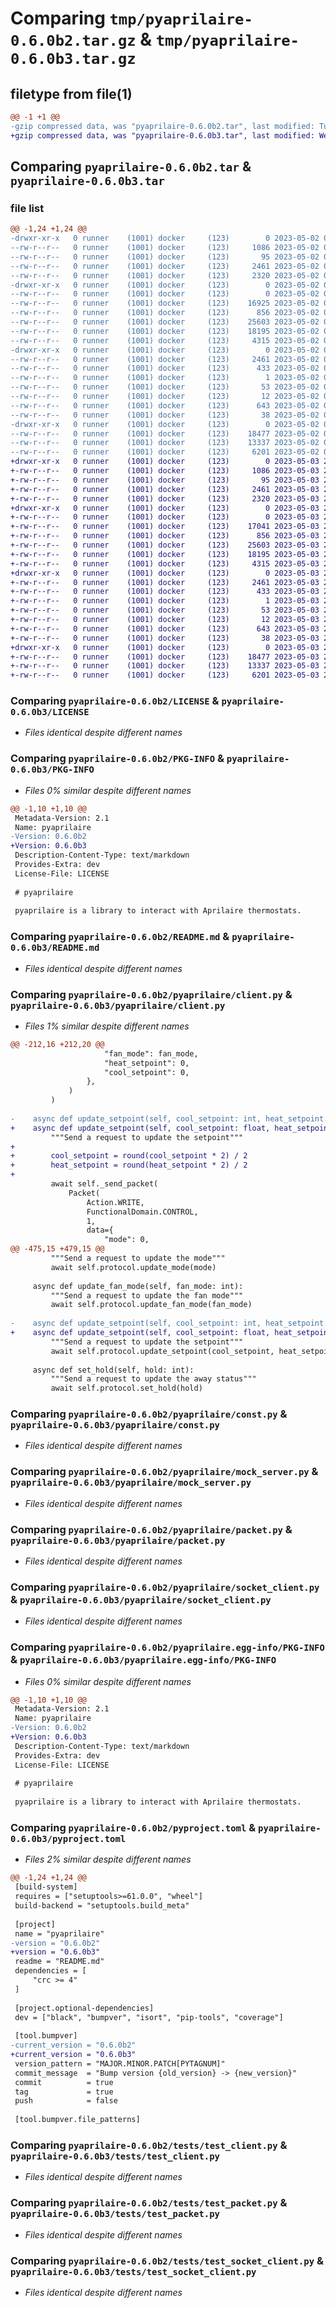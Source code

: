 # Comparing `tmp/pyaprilaire-0.6.0b2.tar.gz` & `tmp/pyaprilaire-0.6.0b3.tar.gz`

## filetype from file(1)

```diff
@@ -1 +1 @@
-gzip compressed data, was "pyaprilaire-0.6.0b2.tar", last modified: Tue May  2 00:18:26 2023, max compression
+gzip compressed data, was "pyaprilaire-0.6.0b3.tar", last modified: Wed May  3 21:05:55 2023, max compression
```

## Comparing `pyaprilaire-0.6.0b2.tar` & `pyaprilaire-0.6.0b3.tar`

### file list

```diff
@@ -1,24 +1,24 @@
-drwxr-xr-x   0 runner    (1001) docker     (123)        0 2023-05-02 00:18:26.694633 pyaprilaire-0.6.0b2/
--rw-r--r--   0 runner    (1001) docker     (123)     1086 2023-05-02 00:18:08.000000 pyaprilaire-0.6.0b2/LICENSE
--rw-r--r--   0 runner    (1001) docker     (123)       95 2023-05-02 00:18:08.000000 pyaprilaire-0.6.0b2/MANIFEST.in
--rw-r--r--   0 runner    (1001) docker     (123)     2461 2023-05-02 00:18:26.694633 pyaprilaire-0.6.0b2/PKG-INFO
--rw-r--r--   0 runner    (1001) docker     (123)     2320 2023-05-02 00:18:08.000000 pyaprilaire-0.6.0b2/README.md
-drwxr-xr-x   0 runner    (1001) docker     (123)        0 2023-05-02 00:18:26.690633 pyaprilaire-0.6.0b2/pyaprilaire/
--rw-r--r--   0 runner    (1001) docker     (123)        0 2023-05-02 00:18:08.000000 pyaprilaire-0.6.0b2/pyaprilaire/__init__.py
--rw-r--r--   0 runner    (1001) docker     (123)    16925 2023-05-02 00:18:08.000000 pyaprilaire-0.6.0b2/pyaprilaire/client.py
--rw-r--r--   0 runner    (1001) docker     (123)      856 2023-05-02 00:18:08.000000 pyaprilaire-0.6.0b2/pyaprilaire/const.py
--rw-r--r--   0 runner    (1001) docker     (123)    25603 2023-05-02 00:18:08.000000 pyaprilaire-0.6.0b2/pyaprilaire/mock_server.py
--rw-r--r--   0 runner    (1001) docker     (123)    18195 2023-05-02 00:18:08.000000 pyaprilaire-0.6.0b2/pyaprilaire/packet.py
--rw-r--r--   0 runner    (1001) docker     (123)     4315 2023-05-02 00:18:08.000000 pyaprilaire-0.6.0b2/pyaprilaire/socket_client.py
-drwxr-xr-x   0 runner    (1001) docker     (123)        0 2023-05-02 00:18:26.694633 pyaprilaire-0.6.0b2/pyaprilaire.egg-info/
--rw-r--r--   0 runner    (1001) docker     (123)     2461 2023-05-02 00:18:26.000000 pyaprilaire-0.6.0b2/pyaprilaire.egg-info/PKG-INFO
--rw-r--r--   0 runner    (1001) docker     (123)      433 2023-05-02 00:18:26.000000 pyaprilaire-0.6.0b2/pyaprilaire.egg-info/SOURCES.txt
--rw-r--r--   0 runner    (1001) docker     (123)        1 2023-05-02 00:18:26.000000 pyaprilaire-0.6.0b2/pyaprilaire.egg-info/dependency_links.txt
--rw-r--r--   0 runner    (1001) docker     (123)       53 2023-05-02 00:18:26.000000 pyaprilaire-0.6.0b2/pyaprilaire.egg-info/requires.txt
--rw-r--r--   0 runner    (1001) docker     (123)       12 2023-05-02 00:18:26.000000 pyaprilaire-0.6.0b2/pyaprilaire.egg-info/top_level.txt
--rw-r--r--   0 runner    (1001) docker     (123)      643 2023-05-02 00:18:08.000000 pyaprilaire-0.6.0b2/pyproject.toml
--rw-r--r--   0 runner    (1001) docker     (123)       38 2023-05-02 00:18:26.694633 pyaprilaire-0.6.0b2/setup.cfg
-drwxr-xr-x   0 runner    (1001) docker     (123)        0 2023-05-02 00:18:26.694633 pyaprilaire-0.6.0b2/tests/
--rw-r--r--   0 runner    (1001) docker     (123)    18477 2023-05-02 00:18:08.000000 pyaprilaire-0.6.0b2/tests/test_client.py
--rw-r--r--   0 runner    (1001) docker     (123)    13337 2023-05-02 00:18:08.000000 pyaprilaire-0.6.0b2/tests/test_packet.py
--rw-r--r--   0 runner    (1001) docker     (123)     6201 2023-05-02 00:18:08.000000 pyaprilaire-0.6.0b2/tests/test_socket_client.py
+drwxr-xr-x   0 runner    (1001) docker     (123)        0 2023-05-03 21:05:55.244890 pyaprilaire-0.6.0b3/
+-rw-r--r--   0 runner    (1001) docker     (123)     1086 2023-05-03 21:05:41.000000 pyaprilaire-0.6.0b3/LICENSE
+-rw-r--r--   0 runner    (1001) docker     (123)       95 2023-05-03 21:05:41.000000 pyaprilaire-0.6.0b3/MANIFEST.in
+-rw-r--r--   0 runner    (1001) docker     (123)     2461 2023-05-03 21:05:55.244890 pyaprilaire-0.6.0b3/PKG-INFO
+-rw-r--r--   0 runner    (1001) docker     (123)     2320 2023-05-03 21:05:41.000000 pyaprilaire-0.6.0b3/README.md
+drwxr-xr-x   0 runner    (1001) docker     (123)        0 2023-05-03 21:05:55.244890 pyaprilaire-0.6.0b3/pyaprilaire/
+-rw-r--r--   0 runner    (1001) docker     (123)        0 2023-05-03 21:05:41.000000 pyaprilaire-0.6.0b3/pyaprilaire/__init__.py
+-rw-r--r--   0 runner    (1001) docker     (123)    17041 2023-05-03 21:05:41.000000 pyaprilaire-0.6.0b3/pyaprilaire/client.py
+-rw-r--r--   0 runner    (1001) docker     (123)      856 2023-05-03 21:05:41.000000 pyaprilaire-0.6.0b3/pyaprilaire/const.py
+-rw-r--r--   0 runner    (1001) docker     (123)    25603 2023-05-03 21:05:41.000000 pyaprilaire-0.6.0b3/pyaprilaire/mock_server.py
+-rw-r--r--   0 runner    (1001) docker     (123)    18195 2023-05-03 21:05:41.000000 pyaprilaire-0.6.0b3/pyaprilaire/packet.py
+-rw-r--r--   0 runner    (1001) docker     (123)     4315 2023-05-03 21:05:41.000000 pyaprilaire-0.6.0b3/pyaprilaire/socket_client.py
+drwxr-xr-x   0 runner    (1001) docker     (123)        0 2023-05-03 21:05:55.244890 pyaprilaire-0.6.0b3/pyaprilaire.egg-info/
+-rw-r--r--   0 runner    (1001) docker     (123)     2461 2023-05-03 21:05:55.000000 pyaprilaire-0.6.0b3/pyaprilaire.egg-info/PKG-INFO
+-rw-r--r--   0 runner    (1001) docker     (123)      433 2023-05-03 21:05:55.000000 pyaprilaire-0.6.0b3/pyaprilaire.egg-info/SOURCES.txt
+-rw-r--r--   0 runner    (1001) docker     (123)        1 2023-05-03 21:05:55.000000 pyaprilaire-0.6.0b3/pyaprilaire.egg-info/dependency_links.txt
+-rw-r--r--   0 runner    (1001) docker     (123)       53 2023-05-03 21:05:55.000000 pyaprilaire-0.6.0b3/pyaprilaire.egg-info/requires.txt
+-rw-r--r--   0 runner    (1001) docker     (123)       12 2023-05-03 21:05:55.000000 pyaprilaire-0.6.0b3/pyaprilaire.egg-info/top_level.txt
+-rw-r--r--   0 runner    (1001) docker     (123)      643 2023-05-03 21:05:41.000000 pyaprilaire-0.6.0b3/pyproject.toml
+-rw-r--r--   0 runner    (1001) docker     (123)       38 2023-05-03 21:05:55.244890 pyaprilaire-0.6.0b3/setup.cfg
+drwxr-xr-x   0 runner    (1001) docker     (123)        0 2023-05-03 21:05:55.244890 pyaprilaire-0.6.0b3/tests/
+-rw-r--r--   0 runner    (1001) docker     (123)    18477 2023-05-03 21:05:41.000000 pyaprilaire-0.6.0b3/tests/test_client.py
+-rw-r--r--   0 runner    (1001) docker     (123)    13337 2023-05-03 21:05:41.000000 pyaprilaire-0.6.0b3/tests/test_packet.py
+-rw-r--r--   0 runner    (1001) docker     (123)     6201 2023-05-03 21:05:41.000000 pyaprilaire-0.6.0b3/tests/test_socket_client.py
```

### Comparing `pyaprilaire-0.6.0b2/LICENSE` & `pyaprilaire-0.6.0b3/LICENSE`

 * *Files identical despite different names*

### Comparing `pyaprilaire-0.6.0b2/PKG-INFO` & `pyaprilaire-0.6.0b3/PKG-INFO`

 * *Files 0% similar despite different names*

```diff
@@ -1,10 +1,10 @@
 Metadata-Version: 2.1
 Name: pyaprilaire
-Version: 0.6.0b2
+Version: 0.6.0b3
 Description-Content-Type: text/markdown
 Provides-Extra: dev
 License-File: LICENSE
 
 # pyaprilaire
 
 pyaprilaire is a library to interact with Aprilaire thermostats.
```

### Comparing `pyaprilaire-0.6.0b2/README.md` & `pyaprilaire-0.6.0b3/README.md`

 * *Files identical despite different names*

### Comparing `pyaprilaire-0.6.0b2/pyaprilaire/client.py` & `pyaprilaire-0.6.0b3/pyaprilaire/client.py`

 * *Files 1% similar despite different names*

```diff
@@ -212,16 +212,20 @@
                     "fan_mode": fan_mode,
                     "heat_setpoint": 0,
                     "cool_setpoint": 0,
                 },
             )
         )
 
-    async def update_setpoint(self, cool_setpoint: int, heat_setpoint: int):
+    async def update_setpoint(self, cool_setpoint: float, heat_setpoint: float):
         """Send a request to update the setpoint"""
+
+        cool_setpoint = round(cool_setpoint * 2) / 2
+        heat_setpoint = round(heat_setpoint * 2) / 2
+
         await self._send_packet(
             Packet(
                 Action.WRITE,
                 FunctionalDomain.CONTROL,
                 1,
                 data={
                     "mode": 0,
@@ -475,15 +479,15 @@
         """Send a request to update the mode"""
         await self.protocol.update_mode(mode)
 
     async def update_fan_mode(self, fan_mode: int):
         """Send a request to update the fan mode"""
         await self.protocol.update_fan_mode(fan_mode)
 
-    async def update_setpoint(self, cool_setpoint: int, heat_setpoint: int):
+    async def update_setpoint(self, cool_setpoint: float, heat_setpoint: float):
         """Send a request to update the setpoint"""
         await self.protocol.update_setpoint(cool_setpoint, heat_setpoint)
 
     async def set_hold(self, hold: int):
         """Send a request to update the away status"""
         await self.protocol.set_hold(hold)
```

### Comparing `pyaprilaire-0.6.0b2/pyaprilaire/const.py` & `pyaprilaire-0.6.0b3/pyaprilaire/const.py`

 * *Files identical despite different names*

### Comparing `pyaprilaire-0.6.0b2/pyaprilaire/mock_server.py` & `pyaprilaire-0.6.0b3/pyaprilaire/mock_server.py`

 * *Files identical despite different names*

### Comparing `pyaprilaire-0.6.0b2/pyaprilaire/packet.py` & `pyaprilaire-0.6.0b3/pyaprilaire/packet.py`

 * *Files identical despite different names*

### Comparing `pyaprilaire-0.6.0b2/pyaprilaire/socket_client.py` & `pyaprilaire-0.6.0b3/pyaprilaire/socket_client.py`

 * *Files identical despite different names*

### Comparing `pyaprilaire-0.6.0b2/pyaprilaire.egg-info/PKG-INFO` & `pyaprilaire-0.6.0b3/pyaprilaire.egg-info/PKG-INFO`

 * *Files 0% similar despite different names*

```diff
@@ -1,10 +1,10 @@
 Metadata-Version: 2.1
 Name: pyaprilaire
-Version: 0.6.0b2
+Version: 0.6.0b3
 Description-Content-Type: text/markdown
 Provides-Extra: dev
 License-File: LICENSE
 
 # pyaprilaire
 
 pyaprilaire is a library to interact with Aprilaire thermostats.
```

### Comparing `pyaprilaire-0.6.0b2/pyproject.toml` & `pyaprilaire-0.6.0b3/pyproject.toml`

 * *Files 2% similar despite different names*

```diff
@@ -1,24 +1,24 @@
 [build-system]
 requires = ["setuptools>=61.0.0", "wheel"]
 build-backend = "setuptools.build_meta"
 
 [project]
 name = "pyaprilaire"
-version = "0.6.0b2"
+version = "0.6.0b3"
 readme = "README.md"
 dependencies = [
     "crc >= 4"
 ]
 
 [project.optional-dependencies]
 dev = ["black", "bumpver", "isort", "pip-tools", "coverage"]
 
 [tool.bumpver]
-current_version = "0.6.0b2"
+current_version = "0.6.0b3"
 version_pattern = "MAJOR.MINOR.PATCH[PYTAGNUM]"
 commit_message  = "Bump version {old_version} -> {new_version}"
 commit          = true
 tag             = true
 push            = false
 
 [tool.bumpver.file_patterns]
```

### Comparing `pyaprilaire-0.6.0b2/tests/test_client.py` & `pyaprilaire-0.6.0b3/tests/test_client.py`

 * *Files identical despite different names*

### Comparing `pyaprilaire-0.6.0b2/tests/test_packet.py` & `pyaprilaire-0.6.0b3/tests/test_packet.py`

 * *Files identical despite different names*

### Comparing `pyaprilaire-0.6.0b2/tests/test_socket_client.py` & `pyaprilaire-0.6.0b3/tests/test_socket_client.py`

 * *Files identical despite different names*

